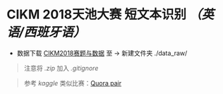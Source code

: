 # CIKM 2018天池大赛 短文本识别 *（英语/西班牙语）*
- 数据下载 [CIKM2018赛题与数据](https://tianchi.aliyun.com/competition/information.htm?spm=5176.100067.5678.2.19b27257neqpV0&raceId=231661) 至 -> 新建文件夹 ./data_raw/

> 注意将 *.zip* 加入 *.gitignore*

> 参考 *kaggle* 类似比赛：[Quora pair](.https://www.kaggle.com/c/quora-question-pairs)

